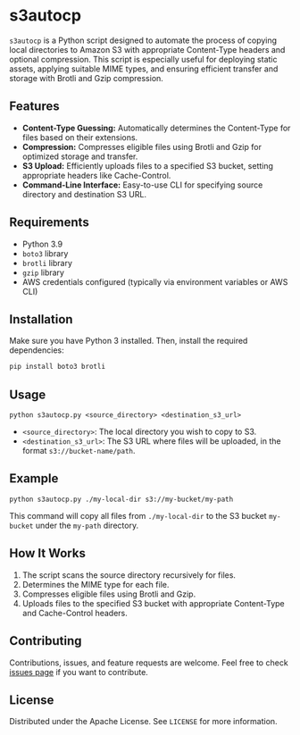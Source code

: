 # s3autocp

`s3autocp` is a Python script designed to automate the process of copying local directories to Amazon S3 with appropriate Content-Type headers and optional compression. This script is especially useful for deploying static assets, applying suitable MIME types, and ensuring efficient transfer and storage with Brotli and Gzip compression.

## Features

- **Content-Type Guessing:** Automatically determines the Content-Type for files based on their extensions.
- **Compression:** Compresses eligible files using Brotli and Gzip for optimized storage and transfer.
- **S3 Upload:** Efficiently uploads files to a specified S3 bucket, setting appropriate headers like Cache-Control.
- **Command-Line Interface:** Easy-to-use CLI for specifying source directory and destination S3 URL.

## Requirements

- Python 3.9
- `boto3` library
- `brotli` library
- `gzip` library
- AWS credentials configured (typically via environment variables or AWS CLI)

## Installation

Make sure you have Python 3 installed. Then, install the required dependencies:

```bash
pip install boto3 brotli
```

## Usage

```python s3autocp.py <source_directory> <destination_s3_url>```

- `<source_directory>`: The local directory you wish to copy to S3.
- `<destination_s3_url>`: The S3 URL where files will be uploaded, in the format `s3://bucket-name/path`.

## Example

```python s3autocp.py ./my-local-dir s3://my-bucket/my-path```

This command will copy all files from `./my-local-dir` to the S3 bucket `my-bucket` under the `my-path` directory.

## How It Works

1. The script scans the source directory recursively for files.
2. Determines the MIME type for each file.
3. Compresses eligible files using Brotli and Gzip.
4. Uploads files to the specified S3 bucket with appropriate Content-Type and Cache-Control headers.

## Contributing

Contributions, issues, and feature requests are welcome. Feel free to check [issues page](https://github.com/NitorCreations/s3autocp/issues) if you want to contribute.

## License

Distributed under the Apache License. See `LICENSE` for more information.
